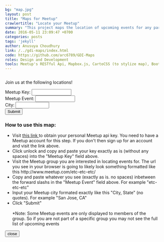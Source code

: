 ```yaml
---
bg: "map.jpg"
layout: post
title: "Maps for Meetup"
crawlertitle: "Locate your Meetup"
summary: "This project maps the location of upcoming events for any particular Meetup group on a Mapbox map. Additionally also provides certain information like name, address, date and time of each event. The idea is to integrate this project into Girl Develop It - San Jose Chapter's website as well as to develop a widget that can be embeded for any website of any Meetup group."
date: 2016-05-11 23:09:47 +0700
categories: posts
tags: 'jekyll'
author: Anusuya Choudhury
link: /../gdi-maps/index.html
code: https://github.com/arc6789/GDI-Maps
roles: Design and Development
tools: Meetup's RESTful Api, Mapbox.js, CartoCSS (to stylize map), Bootstrap framework, GeoJSON
---
```


<body>
  <div class="meetup-map">
    <div class="row1 row map-row">
          <section>
            <a name="gmap"></a>
            <div class="row">
              <div class="large-12 column map-container-column">
                <div class="map-title">
                  <p>Join us at the following locations!</p>
                </div>
                <div id='map'></div>
                <div class="map-info" id="info">
                  <ol></ol>
                </div>
              </div>
            </div>
          </section>
    </div><!--End of MAps!-->
    <div class="row input-field">
      <div class="col-lg-4 col-md-4 col-sm-4">
        Meetup Key: <input type="text" id="meetup-key" style="width:130px" />
      </div>
      <div class="col-lg-4 col-md-4 col-sm-4">
        Meetup Event: <input type="text" id="meetup-event" style="width:130px" />
      </div>
      <div class="col-lg-3 col-md-3 col-sm-3">
        City: <input type="text" id="city-geocode" style="width:110px" />
      </div>
      <div class="col-lg-1 col-md-1 col-sm-1">
        <button type="button" id="clickme" onclick="awesomeClick()">Submit</button>
      </div>
    </div>
    <div class="row instructions-row">
      <div class="col-lg-12">
        <h3>How to use this map:</h3>
        <ul>
          <li>Visit <a href="https://secure.meetup.com/meetup_api/key/" target="_blank"> this link </a> to obtain your personal Meetup api key. You need to have a Meetup account for this step. If you don't then sign up for an account and visit the link above.</li>
          <li> Click unlock and copy and paste your key exactly as is (without any spaces) into the "Meetup Key" field above.</li>
          <li>Visit the Meetup group you are interested in locating events for. The url you see in your browser is going to likely look something formatted like this http://www.meetup.com/etc-etc-etc/</li>
          <li>Copy and paste whatever you see (exactly as is. no spaces) inbetween the forward slashs in the "Meetup Event" field above. For example "etc-etc-etc" </li>
          <li>Input your Meetup city formated exactly like this "City, State" (no quotes). For example "San Jose, CA"</li>
          <li>Click "Submit"</li>
          <br/>
          *Note: Some Meetup events are only displayed to members of the group. So if you are not part of a specific group you may not see the full list of upcoming events 
        </ul>
      </div>
    </div>
    <div class="row button-footer-row">
      <a href="/../../index.html"><button> close</button></a>
    </div>
  </div>
</body>